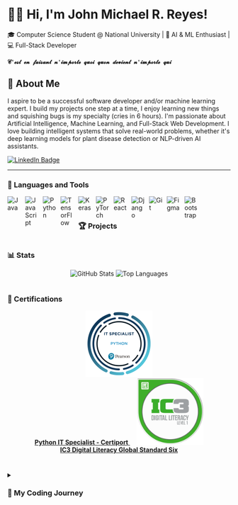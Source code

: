 #  🧑‍💻 Hi, I'm John Michael R. Reyes!
🎓 Computer Science Student @ National University | 🤖 AI & ML Enthusiast | 💻 Full-Stack Developer

**`𝓒'𝓮𝓼𝓽 𝓮𝓷 𝓯𝓪𝓲𝓼𝓪𝓷𝓽 𝓷'𝓲𝓶𝓹𝓸𝓻𝓽𝓮 𝓺𝓾𝓸𝓲 𝓺𝓾𝓸𝓷 𝓭𝓮𝓿𝓲𝓮𝓷𝓽 𝓷'𝓲𝓶𝓹𝓸𝓻𝓽𝓮 𝓺𝓾𝓲`**

## 🚀 About Me
I aspire to be a successful software developer and/or machine learning expert. I build my projects one step at a time, I enjoy learning new things and squishing bugs is my specialty (cries in 6 hours). I'm passionate about Artificial Intelligence, Machine Learning, and Full-Stack Web Development. I love building intelligent systems that solve real-world problems, whether it's deep learning models for plant disease detection or NLP-driven AI assistants.

<p align="left">
  <a href="https://www.linkedin.com/in/john-michael-reyes-543093356">
    <img src="https://custom-icon-badges.demolab.com/badge/-LinkedIn-blue?style=for-the-badge&logo=linkedin&logoColor=white" alt="LinkedIn Badge"/>
  </a>
</p>

---

### 🧰 Languages and Tools

  <img align="left" alt="Java" width="30px" style="padding-right:10px;" src="https://cdn.jsdelivr.net/gh/devicons/devicon/icons/java/java-original.svg"/>
  <img align="left" alt="JavaScript" width="30px" style="padding-right:10px;" src="https://cdn.jsdelivr.net/gh/devicons/devicon/icons/javascript/javascript-original.svg"/>
  <img align="left" alt="Python" width="30px" style="padding-right:10px;" src="https://cdn.jsdelivr.net/gh/devicons/devicon/icons/python/python-original.svg"/>
  <img align="left" alt="TensorFlow" width="30px" style="padding-right:10px;" src="https://cdn.jsdelivr.net/gh/devicons/devicon/icons/tensorflow/tensorflow-original.svg"/>
  <img align="left" alt="Keras" width="30px" style="padding-right:10px;" src="https://cdn.jsdelivr.net/gh/devicons/devicon/icons/keras/keras-original.svg"/>
  <img align="left" alt="PyTorch" width="30px" style="padding-right:10px;" src="https://cdn.jsdelivr.net/gh/devicons/devicon/icons/pytorch/pytorch-original.svg"/>
  <img align="left" alt="React" width="30px" style="padding-right:10px;" src="https://cdn.jsdelivr.net/gh/devicons/devicon/icons/react/react-original.svg"/>
  <img align="left" alt="Django" width="30px" style="padding-right:10px;" src="https://cdn.jsdelivr.net/gh/devicons/devicon/icons/django/django-plain.svg"/>
  <img align="left" alt="Git" width="30px" style="padding-right:10px;" src="https://cdn.jsdelivr.net/gh/devicons/devicon/icons/git/git-original.svg"/>
  <img align="left" alt="Figma" width="30px" style="padding-right:10px;" src="https://cdn.jsdelivr.net/gh/devicons/devicon/icons/figma/figma-original.svg"/>
  <img align="left" alt="Bootstrap" width="30px" style="padding-right:10px;" src="https://cdn.jsdelivr.net/gh/devicons/devicon/icons/bootstrap/bootstrap-original.svg"/>
<br />

#

### 🏆 Projects


#

### 📊 Stats

<p align="center">
  <img src="https://github-readme-stats.vercel.app/api?username=JMReyes1014&show_icons=true&theme=city_lights" alt="GitHub Stats" height="165"/>
  <img src="https://github-readme-stats.vercel.app/api/top-langs/?username=JMReyes1014&layout=compact" alt="Top Languages" height="165"/>
</p>

#

### 📃 Certifications

<p align="center">
  <a href="https://www.certiport.com/portal/Pages/PrintTranscriptInfo.aspx?action=Cert&id=471&cvid=gJa16edaw0zmiq6bgXDudw==">
    <img src="https://github.com/JMReyes1014/JMReyes1014/blob/main/ITS_Python.png" alt="Python IT Specialist" width="150"/>
    <br/>
    <b>Python IT Specialist - Certiport</b>
  </a>
  &nbsp;&nbsp;&nbsp;
  <a href="https://www.certiport.com/portal/Pages/PrintTranscriptInfo.aspx?action=Cert&id=447&cvid=53MwZ6dvm6ZlxZr9m/osvg==">
    <img src="https://github.com/JMReyes1014/JMReyes1014/blob/main/IC3_Level1.png" alt="IC3 Digital Literacy" width="150"/>
    <br/>
    <b>IC3 Digital Literacy Global Standard Six</b>
  </a>
</p>

#

<details>
  <summary><h3>🚶 My Coding Journey</h3></summary>
  
  <p>
    I started my coding journey as a clueless computer science student with a passion to learn much that I can grasp. As a student, I believe that we could be better through endless learning. My journey as of now has thought me to stay commited to what I do and to never be afraid of things that are new. As a student in NU-Lipa, I first learned Java of which I struggled a bit, but through practice I got somewhat decent with it. I tried experimenting with other languages and different projects, but the one that caught my eye the most, is building machine learning models. As of now, I still enjoy coding in java, but I hone and focus my attention to building my projects with Django and React. I am somewhat decent with python and javascript, but I am confident of what I can do. I have trained multiple ML models from Convolutional Neural Networks to Natural Language Processing. Some projects, I've had the honor to present in conferences and compete nationwide. I am proud of my current feats, but I know there is a lot more than meets the eye.
  </p>

  <h4>📌 Conferences & Competitions Attended</h4>
  <ul>
    <li>🎓 <b>24th Philippine Computing Science Congress</b> - La Salle, Laguna (May 2024)</li>
    <li>🌍 <b>APPCON 2023</b> - Represented NU-Lipa, AI for Social Issues (May 2024)</li>
    <li>💡 <b>CHED LAKAS AI Research Program</b> - Focused on NLP AI (October 2023)</li>
  </ul>

</details>


